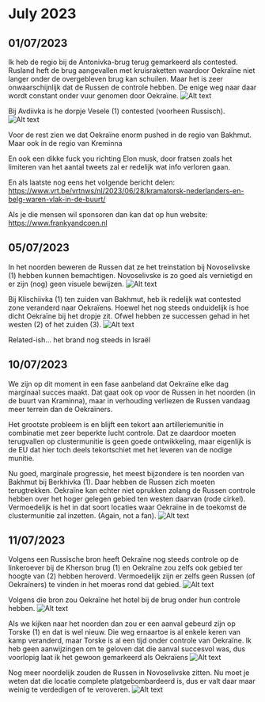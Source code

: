 # July 2023

## 01/07/2023

Ik heb de regio bij de Antonivka-brug terug gemarkeerd als contested. Rusland heft de brug aangevallen met kruisraketten waardoor Oekraïne niet langer onder de overgebleven brug kan schuilen. Maar het is zeer onwaarschijnlijk dat de Russen de controle hebben. De enige weg naar daar wordt constant onder vuur genomen door Oekraïne.
![Alt text](2023-07-Media/20230701a.png)

Bij Avdiivka is he dorpje Vesele (1) contested (voorheen Russisch).
![Alt text](2023-07-Media/20230701b.png)

Voor de rest zien we dat Oekraïne enorm pushed in de regio van Bakhmut. Maar ook in de regio van Kreminna

En ook een dikke fuck you richting Elon musk, door fratsen zoals het limiteren van het aantal tweets zal er redelijk wat info verloren gaan.

En als laatste nog eens het volgende bericht delen: <https://www.vrt.be/vrtnws/nl/2023/06/28/kramatorsk-nederlanders-en-belg-waren-vlak-in-de-buurt/>

Als je die mensen wil sponsoren dan kan dat op hun website: <https://www.frankyandcoen.nl>

## 05/07/2023

In het noorden beweren de Russen dat ze het treinstation bij Novoselivske (1) hebben kunnen bemachtigen. Novoselivske is zo goed als vernietigd en er zijn (nog) geen visuele bewijzen.
![Alt text](2023-07-Media/20230706a.png)

Bij Klischiivka (1) ten zuiden van Bakhmut, heb ik redelijk wat contested zone veranderd naar Oekraïens. Hoewel het nog steeds onduidelijk is hoe dicht Oekraïne bij het dropje zit. Ofwel hebben ze successen gehad in het westen (2) of het zuiden (3).
![Alt text](2023-07-Media/20230706b.png)

Related-ish... het brand nog steeds in Israël

## 10/07/2023

We zijn op dit moment in een fase aanbeland dat Oekraïne elke dag marginaal succes maakt. Dat gaat ook op voor de Russen in het noorden (in de buurt van Kraminna), maar in verhouding verliezen de Russen vandaag meer terrein dan de Oekraïners.

Het grootste probleem is en blijft een tekort aan artilleriemunitie in combinatie met zeer beperkte lucht controle. Dat ze daardoor moeten terugvallen op clustermunitie is geen goede ontwikkeling, maar eigenlijk is de EU dat hier toch deels tekortschiet met het leveren van de nodige munitie.

Nu goed, marginale progressie, het meest bijzondere is ten noorden van Bakhmut bij Berkhivka (1). Daar hebben de Russen zich moeten terugtrekken. Oekraïne kan echter niet oprukken zolang de Russen controle hebben over het hoger gelegen gebied ten westen daarvan (rode cirkel). Vermoedelijk is het in dat soort locaties waar Oekraïne in de toekomst de clustermunitie zal inzetten. (Again, not a fan).
![Alt text](2023-07-Media/20230710a.png)

## 11/07/2023

Volgens een Russische bron heeft Oekraïne nog steeds controle op de linkeroever bij de Kherson brug (1) en Oekraïne zou zelfs ook gebied ter hoogte van (2) hebben heroverd. Vermoedelijk zijn er zelfs geen Russen (of Oekraïners) te vinden in het moeras rond dat gebied.
![Alt text](2023-07-Media/20230711a.png)

Volgens die bron zou Oekraïne het hotel bij de brug onder hun controle hebben.
![Alt text](2023-07-Media/20230711b.png)

Als we kijken naar het noorden dan zou er een aanval gebeurd zijn op Torske (1) en dat is wel nieuw. Die weg ernaartoe is al enkele keren van kamp veranderd, maar Torske is al een tijd onder controle van Oekraïne. Ik heb geen aanwijzingen om te geloven dat die aanval succesvol was, dus voorlopig laat ik het gewoon gemarkeerd als Oekraïens
![Alt text](2023-07-Media/20230711c.png)

Nog meer noordelijk zouden de Russen in Novoselivske zitten. Nu moet je weten dat die locatie complete platgebombardeerd is, dus er valt daar maar weinig te verdedigen of te veroveren.
![Alt text](2023-07-Media/20230711d.png)
